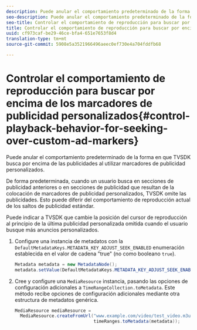 ```yaml
---
description: Puede anular el comportamiento predeterminado de la forma en que TVSDK busca por encima de las publicidades al utilizar marcadores de publicidad personalizados.
seo-description: Puede anular el comportamiento predeterminado de la forma en que TVSDK busca por encima de las publicidades al utilizar marcadores de publicidad personalizados.
seo-title: Controlar el comportamiento de reproducción para buscar por encima de los marcadores de publicidad personalizados
title: Controlar el comportamiento de reproducción para buscar por encima de los marcadores de publicidad personalizados
uuid: cf973caf-be29-46ce-bfa4-651e7653f8d4
translation-type: tm+mt
source-git-commit: 5908e5a3521966496aeec0ef730e4a704fddfb68

---
```



# Controlar el comportamiento de reproducción para buscar por encima de los marcadores de publicidad personalizados{#control-playback-behavior-for-seeking-over-custom-ad-markers}

Puede anular el comportamiento predeterminado de la forma en que TVSDK busca por encima de las publicidades al utilizar marcadores de publicidad personalizados.

De forma predeterminada, cuando un usuario busca en secciones de publicidad anteriores o en secciones de publicidad que resultan de la colocación de marcadores de publicidad personalizados, TVSDK omite las publicidades. Esto puede diferir del comportamiento de reproducción actual de los saltos de publicidad estándar.

Puede indicar a TVSDK que cambie la posición del cursor de reproducción al principio de la última publicidad personalizada omitida cuando el usuario busque más anuncios personalizados.

1. Configure una instancia de metadatos con la `DefaultMetadataKeys.METADATA_KEY_ADJUST_SEEK_ENABLED` enumeración establecida en el valor de cadena &quot;true&quot; (no como booleano `true`).

   ```java
   Metadata metadata = new MetadataNode(); 
   metadata.setValue(DefaultMetadataKeys.METADATA_KEY_ADJUST_SEEK_ENABLED.getValue(),"true");
   ```

1. Cree y configure una `MediaResource` instancia, pasando las opciones de configuración adicionales a `TimeRangeCollection.toMetadata`. Este método recibe opciones de configuración adicionales mediante otra estructura de metadatos genérica.

   ```java
   MediaResource mediaResource =  
     MediaResource.createFromUrl("www.example.com/video/test_video.m3u8", 
                                 timeRanges.toMetadata(metadata));
   ```


